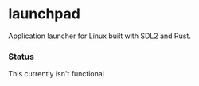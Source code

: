 # launchpad

Application launcher for Linux built with SDL2 and Rust.  

### Status

This currently isn't functional  
